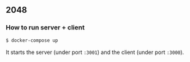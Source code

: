 ## 2048

### How to run server + client

```bash
$ docker-compose up
```

It starts the server (under port `:3001`) and the client (under port `:3000`).
